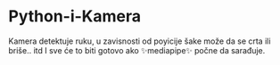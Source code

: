 # Python-i-Kamera
Kamera detektuje ruku, u zavisnosti od poyicije šake može da se crta ili briše.. itd
I sve će to biti gotovo ako ✨mediapipe✨ počne da sarađuje.
